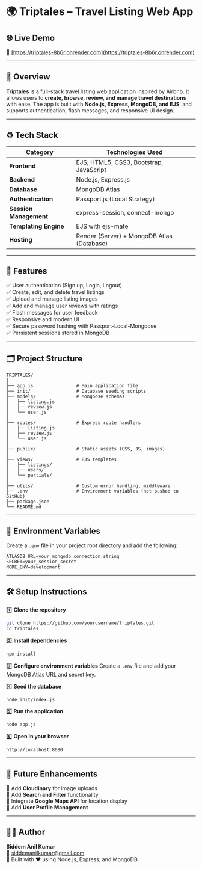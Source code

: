 # 🌍 Triptales – Travel Listing Web App

## 🌐 Live Demo
🔗 [https://triptales-8b6r.onrender.com](https://triptales-8b6r.onrender.com)

---

## 📖 Overview
**Triptales** is a full-stack travel listing web application inspired by Airbnb.
It allows users to **create, browse, review, and manage travel destinations** with ease.
The app is built with **Node.js, Express, MongoDB, and EJS**, and supports authentication, flash messages, and responsive UI design.

---

## ⚙️ Tech Stack

| Category | Technologies Used |
|-----------|-------------------|
| **Frontend** | EJS, HTML5, CSS3, Bootstrap, JavaScript |
| **Backend** | Node.js, Express.js |
| **Database** | MongoDB Atlas |
| **Authentication** | Passport.js (Local Strategy) |
| **Session Management** | express-session, connect-mongo |
| **Templating Engine** | EJS with ejs-mate |
| **Hosting** | Render (Server) + MongoDB Atlas (Database) |

---

## 🚀 Features

✅ User authentication (Sign up, Login, Logout)  
✅ Create, edit, and delete travel listings  
✅ Upload and manage listing images  
✅ Add and manage user reviews with ratings  
✅ Flash messages for user feedback  
✅ Responsive and modern UI  
✅ Secure password hashing with Passport-Local-Mongoose  
✅ Persistent sessions stored in MongoDB  

---

## 🗂️ Project Structure

```
TRIPTALES/
│
├── app.js                # Main application file
├── init/                 # Database seeding scripts
├── models/               # Mongoose schemas
│   ├── listing.js
│   ├── review.js
│   └── user.js
│
├── routes/               # Express route handlers
│   ├── listing.js
│   ├── review.js
│   └── user.js
│
├── public/               # Static assets (CSS, JS, images)
│
├── views/                # EJS templates
│   ├── listings/
│   ├── users/
│   └── partials/
│
├── utils/                # Custom error handling, middleware
├── .env                  # Environment variables (not pushed to GitHub)
├── package.json
└── README.md
```

---

## 🔧 Environment Variables

Create a `.env` file in your project root directory and add the following:
```
ATLASDB_URL=your_mongodb_connection_string
SECRET=your_session_secret
NODE_ENV=development
```

---

## 🛠️ Setup Instructions

1️⃣ **Clone the repository**
```bash
git clone https://github.com/yourusername/triptales.git
cd triptales
```

2️⃣ **Install dependencies**
```bash
npm install
```

3️⃣ **Configure environment variables**
Create a `.env` file and add your MongoDB Atlas URL and secret key.

4️⃣ **Seed the database**
```bash
node init/index.js
```

5️⃣ **Run the application**
```bash
node app.js
```

6️⃣ **Open in your browser**
```
http://localhost:8080
```

---

## 🧠 Future Enhancements

🔹 Add **Cloudinary** for image uploads  
🔹 Add **Search and Filter** functionality  
🔹 Integrate **Google Maps API** for location display  
🔹 Add **User Profile Management**  

---

## 👨‍💻 Author
**Siddem Anil Kumar**  
📧 siddemanilkumar@gmail.com  
📍 Built with ❤️ using Node.js, Express, and MongoDB
